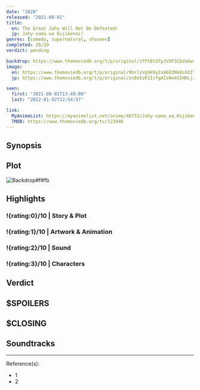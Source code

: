 ```yaml
---
date: "2020"
released: "2021-08-01"
title:
  en: The Great Jahy Will Not Be Defeated!
  jp: Jahy-sama wa Kujikenai!
genres: [comedy, supernatural, shounen]
completed: 20/20
verdict: pending

backdrop: https://www.themoviedb.org/t/p/original/zfPtBlU7pJVXP3CbdaUwvlAkGKv.jpg
image:
  en: https://www.themoviedb.org/t/p/original/9hrlzVgSK0y2sA6Q3Nk8oSOIYUD.jpg
  jp: https://www.themoviedb.org/t/p/original/zn0zEzK1IvfgAIsWo4SIHKLjJij.jpg

seen:
  first: "2021-08-01T13:49:08"
  last: "2022-01-02T22:54:57"

link:
  MyAnimeList: https://myanimelist.net/anime/48753/Jahy-sama_wa_Kujikenai
  TMDB: https://www.themoviedb.org/tv/123446
---
```



## Synopsis

## Plot

![Backdrop#f#fb](https://www.themoviedb.org/t/p/original/clsLGcG4OWy1FMywOS0yUXWLWVE.jpg "Source: TMDB")

## Highlights

### !{rating:0}/10 | Story & Plot

### !{rating:1}/10 | Artwork & Animation

### !{rating:2}/10 | Sound

### !{rating:3}/10 | Characters

## Verdict

## $SPOILERS

## $CLOSING

## Soundtracks

***
Reference(s):

- 1
- 2
